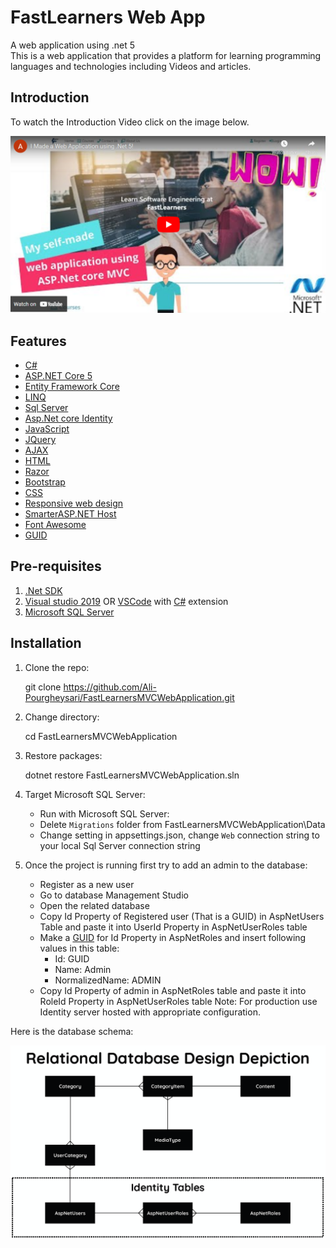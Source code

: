 # FastLearners Web App
 <div>A web application using .net 5</div> 
 This is a web application that provides a platform for learning programming languages and technologies including Videos and articles.

## Introduction
To watch the Introduction Video click on the image below.
<div align="center">
    <a href="https://www.youtube.com/watch?v=d0IBWnuCqC4">
        <img src="./src/ThumbnailImage.png">
    </a> 
</div>

## Features
* [C#](https://docs.microsoft.com/en-us/dotnet/csharp/)
* [ASP.NET Core 5](http://www.dot.net/)
* [Entity Framework Core](https://docs.efproject.net/en/latest/)
* [LINQ](https://docs.microsoft.com/en-us/dotnet/csharp/programming-guide/concepts/linq/)
* [Sql Server](https://www.microsoft.com/en-us/sql-server/sql-server-2019)
* [Asp.Net core Identity](https://docs.microsoft.com/en-us/aspnet/core/security/authentication/identity)
* [JavaScript](https://www.javascript.com/)
* [JQuery](https://jquery.com/)
* [AJAX](https://api.jquery.com/jquery.ajax/)
* [HTML](https://www.w3schools.com/html/html_intro.asp)
* [Razor](https://docs.microsoft.com/en-us/aspnet/core/mvc/views/razor?view=aspnetcore-6.0)
* [Bootstrap](https://getbootstrap.com/)
* [CSS](https://www.w3schools.com/css/css_intro.asp)
* [Responsive web design](https://www.w3schools.com/html/html_responsive.asp)
* [SmarterASP.NET Host](https://www.smarterasp.net/)
* [Font Awesome](https://fontawesome.com/)
* [GUID](https://www.guidgenerator.com/)

## Pre-requisites
1. [.Net SDK](https://www.microsoft.com/net/core#windows)
2. [Visual studio 2019](https://www.visualstudio.com/) OR [VSCode](https://code.visualstudio.com/) with [C#](https://marketplace.visualstudio.com/items?itemName=ms-vscode.csharp) extension
3. [Microsoft SQL Server](https://www.microsoft.com/en-us/sql-server)

## Installation

1. Clone the repo:

   git clone https://github.com/Ali-Pourgheysari/FastLearnersMVCWebApplication.git

2. Change directory:

   cd FastLearnersMVCWebApplication

3. Restore packages:

   dotnet restore FastLearnersMVCWebApplication.sln

4. Target Microsoft SQL Server:

    - Run with Microsoft SQL Server:
    - Delete `Migrations` folder from FastLearnersMVCWebApplication\Data
    - Change setting in appsettings.json, change `Web` connection string to your local Sql Server connection string

5. Once the project is running first try to add an admin to the database:

    - Register as a new user
    - Go to database Management Studio
    - Open the related database
    - Copy Id Property of Registered user (That is a GUID) in AspNetUsers Table and paste it into UserId Property in AspNetUserRoles table 
    - Make a [GUID](https://www.guidgenerator.com/) for Id Property in AspNetRoles and insert following values in this table:
        - Id: GUID
        - Name: Admin
        - NormalizedName: ADMIN
    - Copy Id Property of admin in AspNetRoles table and paste it into RoleId Property in AspNetUserRoles table
   Note: For production use Identity server hosted with appropriate configuration.

Here is the database schema:

<div align="center">
<img src="./src/Capture.PNG" width="800">
</div>